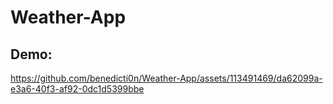 # Weather-App
## Demo:


https://github.com/benedicti0n/Weather-App/assets/113491469/da62099a-e3a6-40f3-af92-0dc1d5399bbe

